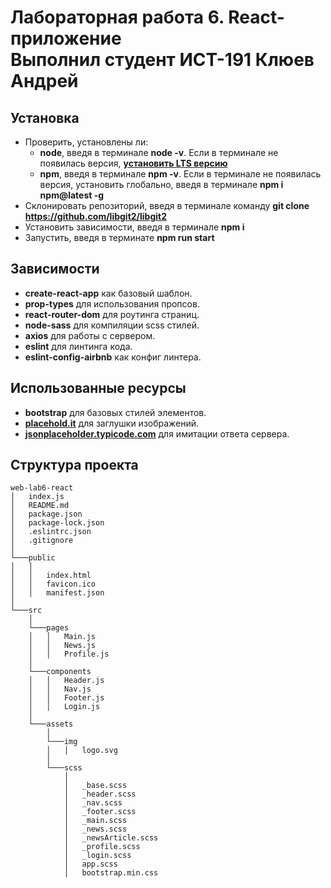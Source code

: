 # Лабораторная работа 6. React-приложение<br>Выполнил студент ИСТ-191 Клюев Андрей

## Установка

* Проверить, установлены ли:
  * **node**, введя в терминале **node -v**. Если в терминале не появилась версия, **[установить LTS версию](https://nodejs.org)**
  * **npm**, введя в терминале **npm -v**. Если в терминале не появилась версия, установить глобально, введя в терминале **npm i npm@latest -g**
* Склонировать репозиторий, введя в терминале команду **git clone https://github.com/libgit2/libgit2**
* Установить зависимости, введя в терминале **npm i**
* Запустить, введя в терминате **npm run start**

## Зависимости

* **create-react-app** как базовый шаблон.
* **prop-types** для использования пропсов.
* **react-router-dom** для роутинга страниц.
* **node-sass** для компиляции scss стилей.
* **axios** для работы с сервером.
* **eslint** для линтинга кода.
* **eslint-config-airbnb** как конфиг линтера.

## Использованные ресурсы

* **bootstrap** для базовых стилей элементов.
* **[placehold.it](https://placeholder.com/)** для заглушки изображений.
* **[jsonplaceholder.typicode.com](http://jsonplaceholder.typicode.com/)** для имитации ответа сервера.

## Структура проекта

```
web-lab6-react
│   index.js
│   README.md
│   package.json
│   package-lock.json
│   .eslintrc.json
│   .gitignore
│
└───public
│   │
│   │   index.html
│   │   favicon.ico
│   │   manifest.json
│
└───src
    │
    └───pages
    │   │   Main.js
    │   │   News.js
    │   │   Profile.js
    │   
    └───components
    │   │   Header.js
    │   │   Nav.js
    │   │   Footer.js
    │   │   Login.js
    │
    └───assets
        │
        └───img
        │   │   logo.svg
        │
        └───scss
            │
            │   _base.scss
            │   _header.scss
            │   _nav.scss
            │   _footer.scss
            │   _main.scss
            │   _news.scss
            │   _newsArticle.scss
            │   _profile.scss
            │   _login.scss
            │   app.scss
            │   bootstrap.min.css
```
